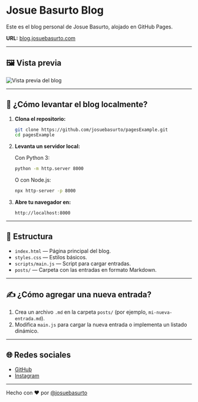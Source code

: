 # Josue Basurto Blog

Este es el blog personal de Josue Basurto, alojado en GitHub Pages.

**URL:** [blog.josuebasurto.com](https://blog.josuebasurto.com)

---

## 🖼️ Vista previa

![Vista previa del blog](./screenshot.png)

---

## 🚀 ¿Cómo levantar el blog localmente?

1. **Clona el repositorio:**
   ```bash
   git clone https://github.com/josuebasurto/pagesExample.git
   cd pagesExample
   ```

2. **Levanta un servidor local:**

   Con Python 3:
   ```bash
   python -m http.server 8000
   ```

   O con Node.js:
   ```bash
   npx http-server -p 8000
   ```

3. **Abre tu navegador en:**
   ```
   http://localhost:8000
   ```

---

## 📂 Estructura

- `index.html` — Página principal del blog.
- `styles.css` — Estilos básicos.
- `scripts/main.js` — Script para cargar entradas.
- `posts/` — Carpeta con las entradas en formato Markdown.

---

## ✍️ ¿Cómo agregar una nueva entrada?

1. Crea un archivo `.md` en la carpeta `posts/` (por ejemplo, `mi-nueva-entrada.md`).
2. Modifica `main.js` para cargar la nueva entrada o implementa un listado dinámico.

---

## 🌐 Redes sociales

- [GitHub](https://github.com/josuebasurto)
- [Instagram](https://instagram.com/joshbasurtomx)

---

Hecho con ❤️ por [@josuebasurto](https://github.com/josuebasurto)